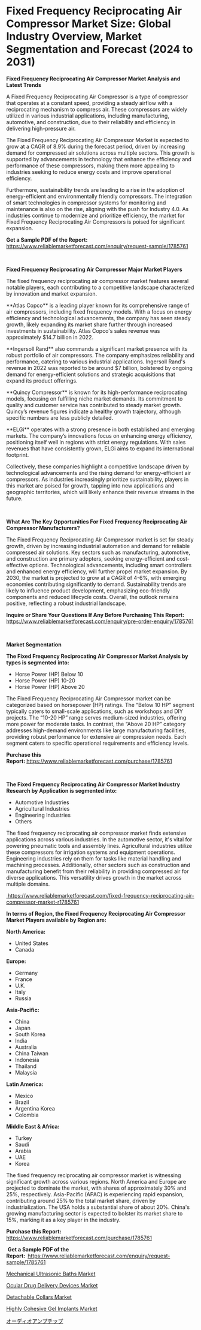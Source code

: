 <p><h1>Fixed Frequency Reciprocating Air Compressor Market Size: Global Industry Overview, Market Segmentation and Forecast (2024 to 2031)</h1></p><p><strong>Fixed Frequency Reciprocating Air Compressor Market Analysis and Latest Trends</strong></p>
<p><p>A Fixed Frequency Reciprocating Air Compressor is a type of compressor that operates at a constant speed, providing a steady airflow with a reciprocating mechanism to compress air. These compressors are widely utilized in various industrial applications, including manufacturing, automotive, and construction, due to their reliability and efficiency in delivering high-pressure air.</p><p>The Fixed Frequency Reciprocating Air Compressor Market is expected to grow at a CAGR of 8.9% during the forecast period, driven by increasing demand for compressed air solutions across multiple sectors. This growth is supported by advancements in technology that enhance the efficiency and performance of these compressors, making them more appealing to industries seeking to reduce energy costs and improve operational efficiency.</p><p>Furthermore, sustainability trends are leading to a rise in the adoption of energy-efficient and environmentally friendly compressors. The integration of smart technologies in compressor systems for monitoring and maintenance is also on the rise, aligning with the push for Industry 4.0. As industries continue to modernize and prioritize efficiency, the market for Fixed Frequency Reciprocating Air Compressors is poised for significant expansion.</p></p>
<p><strong>Get a Sample PDF of the Report:&nbsp;</strong> <a href="https://www.reliablemarketforecast.com/enquiry/request-sample/1785761?utm_campaign=1102&utm_medium=2&utm_source=Github&utm_content=ia&utm_term=19122024&utm_id=fixed-frequency-reciprocating-air-compressor">https://www.reliablemarketforecast.com/enquiry/request-sample/1785761</a></p>
<p>&nbsp;</p>
<p><strong>Fixed Frequency Reciprocating Air Compressor Major Market Players</strong></p>
<p><p>The fixed frequency reciprocating air compressor market features several notable players, each contributing to a competitive landscape characterized by innovation and market expansion. </p><p>**Atlas Copco** is a leading player known for its comprehensive range of air compressors, including fixed frequency models. With a focus on energy efficiency and technological advancements, the company has seen steady growth, likely expanding its market share further through increased investments in sustainability. Atlas Copco's sales revenue was approximately $14.7 billion in 2022.</p><p>**Ingersoll Rand** also commands a significant market presence with its robust portfolio of air compressors. The company emphasizes reliability and performance, catering to various industrial applications. Ingersoll Rand's revenue in 2022 was reported to be around $7 billion, bolstered by ongoing demand for energy-efficient solutions and strategic acquisitions that expand its product offerings.</p><p>**Quincy Compressor** is known for its high-performance reciprocating models, focusing on fulfilling niche market demands. Its commitment to quality and customer service has contributed to steady market growth. Quincy’s revenue figures indicate a healthy growth trajectory, although specific numbers are less publicly detailed.</p><p>**ELGi** operates with a strong presence in both established and emerging markets. The company’s innovations focus on enhancing energy efficiency, positioning itself well in regions with strict energy regulations. With sales revenues that have consistently grown, ELGi aims to expand its international footprint.</p><p>Collectively, these companies highlight a competitive landscape driven by technological advancements and the rising demand for energy-efficient air compressors. As industries increasingly prioritize sustainability, players in this market are poised for growth, tapping into new applications and geographic territories, which will likely enhance their revenue streams in the future.</p></p>
<p>&nbsp;</p>
<p><strong>What Are The Key Opportunities For Fixed Frequency Reciprocating Air Compressor Manufacturers?</strong></p>
<p><p>The Fixed Frequency Reciprocating Air Compressor market is set for steady growth, driven by increasing industrial automation and demand for reliable compressed air solutions. Key sectors such as manufacturing, automotive, and construction are primary adopters, seeking energy-efficient and cost-effective options. Technological advancements, including smart controllers and enhanced energy efficiency, will further propel market expansion. By 2030, the market is projected to grow at a CAGR of 4-6%, with emerging economies contributing significantly to demand. Sustainability trends are likely to influence product development, emphasizing eco-friendly components and reduced lifecycle costs. Overall, the outlook remains positive, reflecting a robust industrial landscape.</p></p>
<p><strong>Inquire or Share Your Questions If Any Before Purchasing This Report:</strong> <a href="https://www.reliablemarketforecast.com/enquiry/pre-order-enquiry/1785761?utm_campaign=1102&utm_medium=2&utm_source=Github&utm_content=ia&utm_term=19122024&utm_id=fixed-frequency-reciprocating-air-compressor">https://www.reliablemarketforecast.com/enquiry/pre-order-enquiry/1785761</a></p>
<p>&nbsp;</p>
<p><strong>Market Segmentation</strong></p>
<p><strong>The Fixed Frequency Reciprocating Air Compressor Market Analysis by types is segmented into:</strong></p>
<p><ul><li>Horse Power (HP) Below 10</li><li>Horse Power (HP) 10-20</li><li>Horse Power (HP) Above 20</li></ul></p>
<p><p>The Fixed Frequency Reciprocating Air Compressor market can be categorized based on horsepower (HP) ratings. The “Below 10 HP” segment typically caters to small-scale applications, such as workshops and DIY projects. The “10-20 HP” range serves medium-sized industries, offering more power for moderate tasks. In contrast, the “Above 20 HP” category addresses high-demand environments like large manufacturing facilities, providing robust performance for extensive air compression needs. Each segment caters to specific operational requirements and efficiency levels.</p></p>
<p><strong>Purchase this Report:&nbsp;</strong><a href="https://www.reliablemarketforecast.com/purchase/1785761?utm_campaign=1102&utm_medium=2&utm_source=Github&utm_content=ia&utm_term=19122024&utm_id=fixed-frequency-reciprocating-air-compressor">https://www.reliablemarketforecast.com/purchase/1785761</a></p>
<p>&nbsp;</p>
<p><strong>The Fixed Frequency Reciprocating Air Compressor Market Industry Research by Application is segmented into:</strong></p>
<p><ul><li>Automotive Industries</li><li>Agricultural Industries</li><li>Engineering Industries</li><li>Others</li></ul></p>
<p><p>The fixed frequency reciprocating air compressor market finds extensive applications across various industries. In the automotive sector, it's vital for powering pneumatic tools and assembly lines. Agricultural industries utilize these compressors for irrigation systems and equipment operations. Engineering industries rely on them for tasks like material handling and machining processes. Additionally, other sectors such as construction and manufacturing benefit from their reliability in providing compressed air for diverse applications. This versatility drives growth in the market across multiple domains.</p></p>
<p><a href="https://www.reliablemarketforecast.com/fixed-frequency-reciprocating-air-compressor-market-r1785761?utm_campaign=1102&utm_medium=2&utm_source=Github&utm_content=ia&utm_term=19122024&utm_id=fixed-frequency-reciprocating-air-compressor">&nbsp;https://www.reliablemarketforecast.com/fixed-frequency-reciprocating-air-compressor-market-r1785761</a></p>
<p><strong>In terms of Region, the Fixed Frequency Reciprocating Air Compressor Market Players available by Region are:</strong></p>
<p>
    <p> <strong> North America: </strong>
        <ul>
            <li>United States</li>
            <li>Canada</li>
        </ul>
        </p> 
    <p> <strong> Europe: </strong>
        <ul>
            <li>Germany</li>
            <li>France</li>
            <li>U.K.</li>
            <li>Italy</li>
            <li>Russia</li>
        </ul>
        </p> 
    <p> <strong> Asia-Pacific: </strong>
        <ul>
            <li>China</li>
            <li>Japan</li>
            <li>South Korea</li>
            <li>India</li>
            <li>Australia</li>
            <li>China Taiwan</li>
            <li>Indonesia</li>
            <li>Thailand</li>
            <li>Malaysia</li>
        </ul>
        </p> 
    <p> <strong> Latin America: </strong>
        <ul>
            <li>Mexico</li>
            <li>Brazil</li>
            <li>Argentina Korea</li>
            <li>Colombia</li>
        </ul>
        </p> 
    <p> <strong> Middle East & Africa: </strong>
        <ul>
            <li>Turkey</li>
            <li>Saudi</li>
            <li>Arabia</li>
            <li>UAE</li>
            <li>Korea</li>
        </ul>
    </p>
    </p>
<p><p>The fixed frequency reciprocating air compressor market is witnessing significant growth across various regions. North America and Europe are projected to dominate the market, with shares of approximately 30% and 25%, respectively. Asia-Pacific (APAC) is experiencing rapid expansion, contributing around 25% to the total market share, driven by industrialization. The USA holds a substantial share of about 20%. China's growing manufacturing sector is expected to bolster its market share to 15%, marking it as a key player in the industry.</p></p>
<p><strong>Purchase this Report: </strong><a href="https://www.reliablemarketforecast.com/purchase/1785761?utm_campaign=1102&utm_medium=2&utm_source=Github&utm_content=ia&utm_term=19122024&utm_id=fixed-frequency-reciprocating-air-compressor">https://www.reliablemarketforecast.com/purchase/1785761</a></p>
<p>&nbsp;<strong>Get a Sample PDF of the Report:&nbsp;&nbsp;</strong><a href="https://www.reliablemarketforecast.com/enquiry/request-sample/1785761?utm_campaign=1102&utm_medium=2&utm_source=Github&utm_content=ia&utm_term=19122024&utm_id=fixed-frequency-reciprocating-air-compressor">https://www.reliablemarketforecast.com/enquiry/request-sample/1785761</a></p>
<p><strong></strong></p>
<p><p><a href="https://github.com/vimar16th/Market-Research-Report-List-7/blob/main/mechanical-ultrasonic-baths-market.md?utm_campaign=1102&utm_medium=2&utm_source=Github&utm_content=ia&utm_term=19122024&utm_id=fixed-frequency-reciprocating-air-compressor">Mechanical Ultrasonic Baths Market</a></p><p><a href="https://www.linkedin.com/pulse/strategic-forecast-ocular-drug-delivery-devices-market-anticipated-mtvhf?utm_campaign=1102&utm_medium=2&utm_source=Github&utm_content=ia&utm_term=19122024&utm_id=fixed-frequency-reciprocating-air-compressor">Ocular Drug Delivery Devices Market</a></p><p><a href="https://www.linkedin.com/pulse/global-detachable-collars-87-cagr-forecast-2024-2031-tzz4f?utm_campaign=1102&utm_medium=2&utm_source=Github&utm_content=ia&utm_term=19122024&utm_id=fixed-frequency-reciprocating-air-compressor">Detachable Collars Market</a></p><p><a href="https://www.linkedin.com/pulse/highly-cohesive-gel-implants-market-dynamics-forecast-2024-5tfwf?utm_campaign=1102&utm_medium=2&utm_source=Github&utm_content=ia&utm_term=19122024&utm_id=fixed-frequency-reciprocating-air-compressor">Highly Cohesive Gel Implants Market</a></p><p><a href="https://github.com/mohamedbakry57/Market-Research-Report-List-6/blob/main/342660728214.md?utm_campaign=1102&utm_medium=2&utm_source=Github&utm_content=ia&utm_term=19122024&utm_id=fixed-frequency-reciprocating-air-compressor">オーディオアンプチップ</a></p></p>